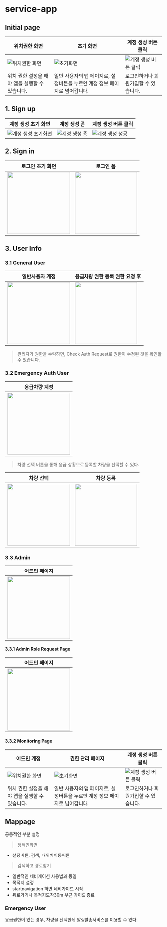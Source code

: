 # service-app

## Initial page
| 위치권한 화면 | 초기 화면                         | 계정 생성 버튼 클릭   | 
|-------------|---------------------------------|------------------------------------|
| ![위치권한 화면](/img/initial1.jpeg) | ![초기화면](/img/initial2.jpeg) | ![계정 생성 버튼 클릭](/img/initial3.jpeg) |
|위치 권한 설정을 해야 앱을 실행할 수 있습니다.|일반 사용자의 맵 페이지로, 설정버튼을 누르면 계정 정보 페이지로 넘어갑니다. |로그인하거나 회원가입할 수 있습니다.|

## 1. Sign up
| 계정 생성 초기 화면 | 계정 생성 폼                         | 계정 생성 버튼 클릭   | 
|-------------|---------------------------------|------------------------------------|
| ![계정 생성 초기화면](/img/signup1.jpeg) | ![계정 생성 폼](/img/signup2.jpeg) | ![계정 생성 성공](/img/signup3.jpeg) |

## 2. Sign in
| 로그인 초기 화면 | 로그인 폼                         | 
|-------------|---------------------------------|
| <img src="img/signin1.jpeg" width = "200"> | <img src="img/signin2.jpeg" width = "200"> | 
## 3. User Info

### 3.1 General User
| 일반사용자 계정 | 응급차량 권한 등록 권한 요청 후      | 
|-------------|---------------------------------|
| <img src="img/generalUser1.jpeg" width = "200"> | <img src="img/generalUser2.jpeg" width = "200"> | 
> 관리자가 권한을 수락하면, Check Auth Request로 권한이 수정된 것을 확인할 수 있습니다.
### 3.2 Emergency Auth User
| 응급차량 계정 |  
|-------------|
| <img src="img/emergencyUser1.jpeg" width = "200"> | 
> 차량 선택 버튼을 통해 응급 상황으로 등록할 차량을 선택할 수 있다.

| 차량 선택 | 차량 등록      | 
|-------------|---------------------------------|
| <img src="img/SelectVehicle1.jpeg" width = "200"> | <img src="img/SelectVehicle2.jpeg" width = "200"> | 

### 3.3 Admin

| 어드민 페이지 |  
|-------------|
| <img src="img/emergencyUser1.jpeg" width = "200"> |

#### 3.3.1 Admin Role Request Page

| 어드민 페이지 |  
|-------------|
| <img src="img/adminRoleRequestListPage.jpeg" width = "200"> |


#### 3.3.2 Monitoring Page

| 어드민 계정 | 권한 관리 페이지   | 계정 생성 버튼 클릭 | 
|-------------|---------------------------------|------------------------------------|
| ![위치권한 화면](/img/initial1.jpeg) | ![초기화면](/img/initial2.jpeg) | ![계정 생성 버튼 클릭](/img/initial3.jpeg) |
| 위치 권한 설정을 해야 앱을 실행할 수 있습니다. | 일반 사용자의 맵 페이지로, 설정버튼을 누르면 계정 정보 페이지로 넘어갑니다. | 로그인하거나 회원가입할 수 있습니다. |

## Mappage

공통적인 부분 설명
> 정적인화면
  - 설정버튼, 검색, 내위치이동버튼
> 검색하고 경로찾기

  - 일반적인 네비게이션 사용법과 동일
  - 목적지 설정
  - startnavigation 하면 네비가이드 시작
  - 뒤로가기나 목적지도착30m 부근 가이드 종료

### Emergency User

응급권한이 있는 경우, 차량을 선택한뒤 알림발송서비스를 이용할 수 있다.
